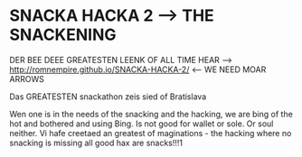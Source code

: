 SNACKA HACKA 2 --> THE SNACKENING
===============================

DER BEE DEEE GREATESTEN LEENK OF ALL TIME HEAR --> http://romnempire.github.io/SNACKA-HACKA-2/ <-- WE NEED MOAR ARROWS

Das GREATESTEN snackathon zeis sied of Bratislava

Wen one is in the needs of the snacking and the hacking, we are bing of the hot and bothered and using Bing.  Is not good for wallet or sole.  Or soul neither.  Vi hafe creetaed an greatest of maginations - the hacking where no snacking is missing all good hax are snacks!!!1
